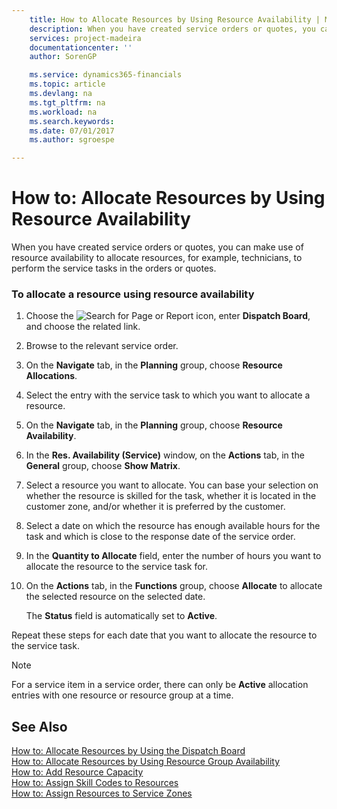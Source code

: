 ```yaml
---
    title: How to Allocate Resources by Using Resource Availability | Microsoft Docs
    description: When you have created service orders or quotes, you can make use of resource availability to allocate resources, for example, technicians, to perform the service tasks in the orders or quotes.
    services: project-madeira
    documentationcenter: ''
    author: SorenGP

    ms.service: dynamics365-financials
    ms.topic: article
    ms.devlang: na
    ms.tgt_pltfrm: na
    ms.workload: na
    ms.search.keywords:
    ms.date: 07/01/2017
    ms.author: sgroespe

---
```

# How to: Allocate Resources by Using Resource Availability
When you have created service orders or quotes, you can make use of resource availability to allocate resources, for example, technicians, to perform the service tasks in the orders or quotes.  
  
### To allocate a resource using resource availability  
  
1.  Choose the ![Search for Page or Report](media/ui-search/search_small.png "Search for Page or Report icon") icon, enter **Dispatch Board**, and choose the related link.  
  
2.  Browse to the relevant service order.  
  
3.  On the **Navigate** tab, in the **Planning** group, choose **Resource Allocations**.  
  
4.  Select the entry with the service task to which you want to allocate a resource.  
  
5.  On the **Navigate** tab, in the **Planning** group, choose **Resource Availability**.  
  
6.  In the **Res. Availability (Service)** window, on the **Actions** tab, in the **General** group, choose **Show Matrix**.  
  
7.  Select a resource you want to allocate. You can base your selection on whether the resource is skilled for the task, whether it is located in the customer zone, and/or whether it is preferred by the customer.  
  
8.  Select a date on which the resource has enough available hours for the task and which is close to the response date of the service order.  
  
9. In the **Quantity to Allocate** field, enter the number of hours you want to allocate the resource to the service task for.  
  
10. On the **Actions** tab, in the **Functions** group, choose **Allocate** to allocate the selected resource on the selected date.  
  
     The **Status** field is automatically set to **Active**.  
  
 Repeat these steps for each date that you want to allocate the resource to the service task.  
  
> [!NOTE]  
>  For a service item in a service order, there can only be **Active** allocation entries with one resource or resource group at a time.  
  
## See Also  
 [How to: Allocate Resources by Using the Dispatch Board](../how-to-allocate-resources-by-using-the-dispatch-board.md)   
 [How to: Allocate Resources by Using Resource Group Availability](../how-to-allocate-resources-by-using-resource-group-availability.md)   
 [How to: Add Resource Capacity](../how-to-add-resource-capacity.md)   
 [How to: Assign Skill Codes to Resources](../how-to-assign-skill-codes-to-resources.md)   
 [How to: Assign Resources to Service Zones](../how-to-assign-resources-to-service-zones.md)